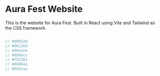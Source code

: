 # Aura Fest Website

This is the website for Aura Fest. Built in React using Vite and Tailwind as the CSS framework.

```javascript

// #000328
// #00226d
// #00a2e4
// #0069cc
// #f922b1
// #66084a
// #5421aa

```